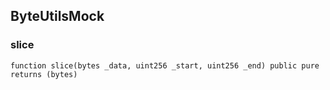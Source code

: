 ## ByteUtilsMock

### slice

```solidity
function slice(bytes _data, uint256 _start, uint256 _end) public pure returns (bytes)
```


